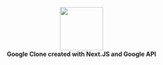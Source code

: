 <a href="https://google-clone-red.vercel.app/">
    <div align="center">
        <img height="100px" src="https://upload.wikimedia.org/wikipedia/commons/thumb/5/53/Google_%22G%22_Logo.svg/1200px-Google_%22G%22_Logo.svg.png"/>
    </div>
</a>
<div align="center">
  <strong>Google Clone created with Next.JS and Google API</strong>
</div>
